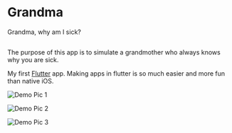 # Grandma

Grandma, why am I sick?

##

The purpose of this app is to simulate a grandmother who always knows why you are sick.

My first [Flutter](https://flutter.dev/) app. Making apps in flutter is so much easier and more fun than native iOS. 

![Demo Pic 1](https://github.com/pbitutsky/grandma/blob/master/images/demo1.png)

![Demo Pic 2](https://github.com/pbitutsky/grandma/blob/master/images/demo2.png)

![Demo Pic 3](https://github.com/pbitutsky/grandma/blob/master/images/demo3.png)